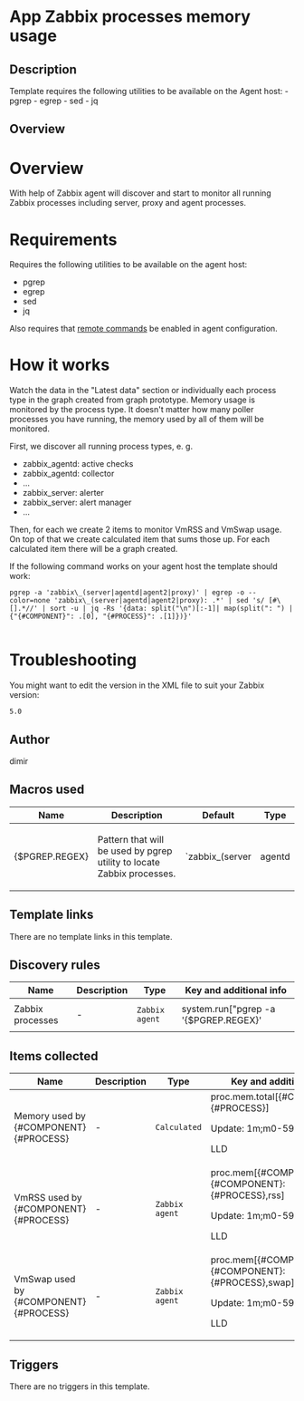 # App Zabbix processes memory usage

## Description

Template requires the following utilities to be available on the Agent host: - pgrep - egrep - sed - jq

## Overview

Overview
========


With help of Zabbix agent will discover and start to monitor all running Zabbix processes including server, proxy and agent processes.


Requirements
============


Requires the following utilities to be available on the agent host:


* pgrep
* egrep
* sed
* jq


Also requires that [remote commands](https://www.zabbix.com/documentation/current/manual/config/notifications/action/operation/remote_command) be enabled in agent configuration.


How it works
============


Watch the data in the "Latest data" section or individually each process type in the graph created from graph prototype. Memory usage is monitored by the process type. It doesn't matter how many poller processes you have running, the memory used by all of them will be monitored.


First, we discover all running process types, e. g.


* zabbix\_agentd: active checks
* zabbix\_agentd: collector
* ...
* zabbix\_server: alerter
* zabbix\_server: alert manager
* ...


Then, for each we create 2 items to monitor VmRSS and VmSwap usage. On top of that we create calculated item that sums those up. For each calculated item there will be a graph created.


If the following command works on your agent host the template should work:



```
pgrep -a 'zabbix\_(server|agentd|agent2|proxy)' | egrep -o --color=none 'zabbix\_(server|agentd|agent2|proxy): .*' | sed 's/ [#\[].*//' | sort -u | jq -Rs '{data: split("\n")[:-1]| map(split(": ") | {"{#COMPONENT}": .[0], "{#PROCESS}": .[1]})}'  
  

```

Troubleshooting
===============


You might want to edit the version in the XML file to suit your Zabbix version:



```
5.0
```


## Author

dimir

## Macros used

|Name|Description|Default|Type|
|----|-----------|-------|----|
|{$PGREP.REGEX}|<p>Pattern that will be used by pgrep utility to locate Zabbix processes.</p>|`zabbix_(server|agentd|agent2|proxy)`|Text macro|
## Template links

There are no template links in this template.

## Discovery rules

|Name|Description|Type|Key and additional info|
|----|-----------|----|----|
|Zabbix processes|<p>-</p>|`Zabbix agent`|system.run["pgrep -a '{$PGREP.REGEX}' | egrep -o --color=none '{$PGREP.REGEX}: .*' | sed 's/ [#\[].*//' | sort -u | jq -Rs '{\"data\": split(\"\n\") | map(select(length > 0)) | map(split(\": \") | {\"{#COMPONENT}\": .[0], \"{#PROCESS}\": .[1]})}'"]<p>Update: 1m</p>|
## Items collected

|Name|Description|Type|Key and additional info|
|----|-----------|----|----|
|Memory used by {#COMPONENT} {#PROCESS}|<p>-</p>|`Calculated`|proc.mem.total[{#COMPONENT},{#PROCESS}]<p>Update: 1m;m0-59</p><p>LLD</p>|
|VmRSS used by {#COMPONENT} {#PROCESS}|<p>-</p>|`Zabbix agent`|proc.mem[{#COMPONENT},,,{#COMPONENT}: {#PROCESS},rss]<p>Update: 1m;m0-59</p><p>LLD</p>|
|VmSwap used by {#COMPONENT} {#PROCESS}|<p>-</p>|`Zabbix agent`|proc.mem[{#COMPONENT},,,{#COMPONENT}: {#PROCESS},swap]<p>Update: 1m;m0-59</p><p>LLD</p>|
## Triggers

There are no triggers in this template.

